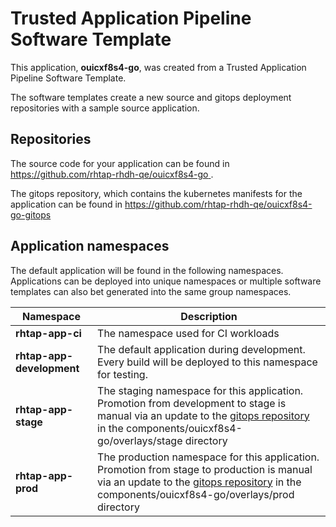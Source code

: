 # Trusted Application Pipeline Software Template

This application, **ouicxf8s4-go**, was created from a Trusted Application Pipeline Software Template.

The software templates create a new source and gitops deployment repositories with a sample source application. 

## Repositories

The source code for your application can be found in [https://github.com/rhtap-rhdh-qe/ouicxf8s4-go ](https://github.com/rhtap-rhdh-qe/ouicxf8s4-go ).
 
The gitops repository, which contains the kubernetes manifests for the application can be found in 
[https://github.com/rhtap-rhdh-qe/ouicxf8s4-go-gitops ](https://github.com/rhtap-rhdh-qe/ouicxf8s4-go-gitops ) 

## Application namespaces 

The default application will be found in the following namespaces. Applications can be deployed into unique namespaces or multiple software templates can also bet generated into the same group namespaces.  

|  Namespace   |  Description   |  
| -------- | -------- |
| **rhtap-app-ci** | The namespace used for CI workloads |
| **rhtap-app-development** | The default application during development. Every build will be deployed to this namespace for testing. |
| **rhtap-app-stage** | The staging namespace for this application. Promotion from development to stage is manual via an update to the [gitops repository](https://github.com/rhtap-rhdh-qe/ouicxf8s4-go-gitops ) in the components/ouicxf8s4-go/overlays/stage directory |
| **rhtap-app-prod** | The production namespace for this application. Promotion from stage to production is manual via an update to the [gitops repository](https://github.com/rhtap-rhdh-qe/ouicxf8s4-go-gitops ) in the components/ouicxf8s4-go/overlays/prod directory |